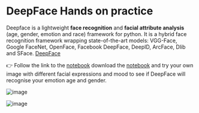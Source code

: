 # DeepFace Hands on practice

Deepface is a lightweight **face recognition** and **facial attribute analysis** (age, gender, emotion and race) framework for python. It is a hybrid face recognition framework wrapping state-of-the-art models: VGG-Face, Google FaceNet, OpenFace, Facebook DeepFace, DeepID, ArcFace, Dlib and SFace.  [DeepFace](https://github.com/serengil/deepface)



👉 Follow the link to the [notebook](https://github.com/Kmohamedalie/DeepFace-Hands-on-practice/blob/master/DeepFace.ipynb) download the [notebook](https://github.com/Kmohamedalie/DeepFace-Hands-on-practice/blob/master/DeepFace.ipynb)  and try your own image with different facial expressions and mood to see if DeepFace will recognise your emotion age and gender.



![image](https://github.com/Kmohamedalie/DeepFace-Hands-on-practice/assets/63104472/b9ac41b0-c0e7-46b5-a53d-c395c1f8c33f)


![image](https://github.com/Kmohamedalie/DeepFace-Hands-on-practice/assets/63104472/10adb72d-e99a-4d70-a4b4-b72a4927d844)


